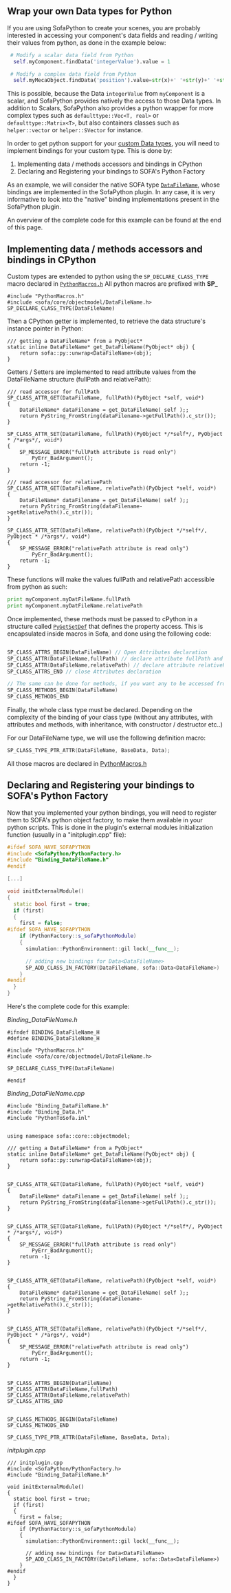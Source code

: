 Wrap your own Data types for Python
----------------------------------

If you are using SofaPython to create your scenes, you are probably interested in accessing your component's data fields and reading / writing their values from python, as done in the example below:

```python
 # Modify a scalar data field from Python
  self.myComponent.findData('integerValue').value = 1

 # Modify a complex data field from Python
  self.myMecaObject.findData('position').value=str(x)+' '+str(y)+' '+str(z)+' 0 0 0 1'
```

This is possible, because the Data `integerValue` from `myComponent` is a scalar, and SofaPython provides natively the access to those Data types. In addition to Scalars, SofaPython also provides a python wrapper for more complex types such as `defaulttype::Vec<T, real>` or `defaulttype::Matrix<T>`, but also containers classes such as `helper::vector` or `helper::SVector` for instance.

In order to get python support for your [custom Data types](../programming-with-sofa/api-overview/data-in-components/#data-for-custom-types), you will need to implement bindings for your custom type. This is done by:

1. Implementing data / methods accessors and bindings in CPython
2. Declaring and Registering your bindings to SOFA's Python Factory


As an example, we will consider the native SOFA type [`DataFileName`](https://www.sofa-framework.org/api/SOFA/classsofa_1_1core_1_1objectmodel_1_1_data_file_name.html), whose bindings are implemented in the SofaPython plugin.
In any case, it is very informative to look into the "native" binding implementations present in the SofaPython plugin.

An overview of the complete code for this example can be found at the end of this page.



Implementing data / methods accessors and bindings in CPython
------------------------------
Custom types are extended to python using the `SP_DECLARE_CLASS_TYPE` macro declared in [`PythonMacros.h`](https://www.sofa-framework.org/api/SofaPython/_python_macros_8h.html)
All python macros are prefixed with **SP_**


```
#include "PythonMacros.h"
#include <sofa/core/objectmodel/DataFileName.h>
SP_DECLARE_CLASS_TYPE(DataFileName)
```

Then a CPython getter is implemented, to retrieve the data structure's instance pointer in Python:

```
/// getting a DataFileName* from a PyObject*
static inline DataFileName* get_DataFileName(PyObject* obj) {
    return sofa::py::unwrap<DataFileName>(obj);
}
```

Getters / Setters are implemented to read attribute values from the DataFileName structure (fullPath and relativePath):

```
/// read accessor for fullPath
SP_CLASS_ATTR_GET(DataFileName, fullPath)(PyObject *self, void*)
{
    DataFileName* dataFilename = get_DataFileName( self );;
    return PyString_FromString(dataFilename->getFullPath().c_str());
}

SP_CLASS_ATTR_SET(DataFileName, fullPath)(PyObject */*self*/, PyObject * /*args*/, void*)
{
    SP_MESSAGE_ERROR("fullPath attribute is read only")
        PyErr_BadArgument();
    return -1;
}

/// read accessor for relativePath
SP_CLASS_ATTR_GET(DataFileName, relativePath)(PyObject *self, void*)
{
    DataFileName* dataFilename = get_DataFileName( self );;
    return PyString_FromString(dataFilename->getRelativePath().c_str());
}

SP_CLASS_ATTR_SET(DataFileName, relativePath)(PyObject */*self*/, PyObject * /*args*/, void*)
{
    SP_MESSAGE_ERROR("relativePath attribute is read only")
        PyErr_BadArgument();
    return -1;
}

```

These functions will make the values fullPath and relativePath accessible from python as such:

```python
print myComponent.myDatFileName.fullPath
print myComponent.myDatFileName.relativePath
```

Once implemented, these methods must be passed to cPython in a structure called [`PyGetSetDef`](https://docs.python.org/2/c-api/structures.html#c.PyGetSetDef) that defines the property access. This is encapsulated inside macros in Sofa, and done using the following code:

```cpp

SP_CLASS_ATTRS_BEGIN(DataFileName) // Open Attributes declaration
SP_CLASS_ATTR(DataFileName,fullPath) // declare attribute fullPath and references both the getter and setter method for this attribute
SP_CLASS_ATTR(DataFileName,relativePath) // declare attribute relativePath and references both the getter and setter method for this attribute
SP_CLASS_ATTRS_END // close Attributes declaration

// The same can be done for methods, if you want any to be accessed from python:
SP_CLASS_METHODS_BEGIN(DataFileName)
SP_CLASS_METHODS_END
```

Finally, the whole class type must be declared. Depending on the complexity of the binding of your class type (without any attributes, with attributes and methods, with inheritance, with constructor / destructor etc..)

For our DataFileName type, we will use the following definition macro:
```cpp
SP_CLASS_TYPE_PTR_ATTR(DataFileName, BaseData, Data);
```
All those macros are declared in [PythonMacros.h](https://www.sofa-framework.org/api/SofaPython/_python_macros_8h.html)


Declaring and Registering your bindings to SOFA's Python Factory
-----------------------

Now that you implemented your python bindings, you will need to register them to SOFA's python object factory, to make them available in your python scripts. This is done in the plugin's external modules initialization function (usually in a "initplugin.cpp" file):

```cpp
#ifdef SOFA_HAVE_SOFAPYTHON
#include <SofaPython/PythonFactory.h>
#include "Binding_DataFileName.h"
#endif

[...]

void initExternalModule()
{
  static bool first = true;
  if (first)
  {
    first = false;
#ifdef SOFA_HAVE_SOFAPYTHON
    if (PythonFactory::s_sofaPythonModule)
    {
      simulation::PythonEnvironment::gil lock(__func__);

      // adding new bindings for Data<DataFileName>
      SP_ADD_CLASS_IN_FACTORY(DataFileName, sofa::Data<DataFileName>)
    }
#endif
  }
}

```


Here's the complete code for this example:

_Binding_DataFileName.h_

```
#ifndef BINDING_DataFileName_H
#define BINDING_DataFileName_H

#include "PythonMacros.h"
#include <sofa/core/objectmodel/DataFileName.h>

SP_DECLARE_CLASS_TYPE(DataFileName)

#endif
```

_Binding_DataFileName.cpp_

```
#include "Binding_DataFileName.h"
#include "Binding_Data.h"
#include "PythonToSofa.inl"


using namespace sofa::core::objectmodel;

/// getting a DataFileName* from a PyObject*
static inline DataFileName* get_DataFileName(PyObject* obj) {
    return sofa::py::unwrap<DataFileName>(obj);
}


SP_CLASS_ATTR_GET(DataFileName, fullPath)(PyObject *self, void*)
{
    DataFileName* dataFilename = get_DataFileName( self );;
    return PyString_FromString(dataFilename->getFullPath().c_str());
}


SP_CLASS_ATTR_SET(DataFileName, fullPath)(PyObject */*self*/, PyObject * /*args*/, void*)
{
    SP_MESSAGE_ERROR("fullPath attribute is read only")
        PyErr_BadArgument();
    return -1;
}


SP_CLASS_ATTR_GET(DataFileName, relativePath)(PyObject *self, void*)
{
    DataFileName* dataFilename = get_DataFileName( self );;
    return PyString_FromString(dataFilename->getRelativePath().c_str());
}


SP_CLASS_ATTR_SET(DataFileName, relativePath)(PyObject */*self*/, PyObject * /*args*/, void*)
{
    SP_MESSAGE_ERROR("relativePath attribute is read only")
        PyErr_BadArgument();
    return -1;
}


SP_CLASS_ATTRS_BEGIN(DataFileName)
SP_CLASS_ATTR(DataFileName,fullPath)
SP_CLASS_ATTR(DataFileName,relativePath)
SP_CLASS_ATTRS_END


SP_CLASS_METHODS_BEGIN(DataFileName)
SP_CLASS_METHODS_END

SP_CLASS_TYPE_PTR_ATTR(DataFileName, BaseData, Data);

```

_initplugin.cpp_

```
/// initplugin.cpp
#include <SofaPython/PythonFactory.h>
#include "Binding_DataFileName.h"

void initExternalModule()
{
  static bool first = true;
  if (first)
  {
    first = false;
#ifdef SOFA_HAVE_SOFAPYTHON
    if (PythonFactory::s_sofaPythonModule)
    {
      simulation::PythonEnvironment::gil lock(__func__);

      // adding new bindings for Data<DataFileName>
      SP_ADD_CLASS_IN_FACTORY(DataFileName, sofa::Data<DataFileName>)
    }
#endif
  }
}
```
